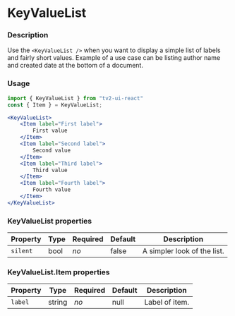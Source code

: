 # KeyValueList

### Description
Use the `<KeyValueList />` when you want to display a simple list of labels and fairly short values.
Example of a use case can be listing author name and created date at the bottom of a document.


### Usage
```javascript
import { KeyValueList } from "tv2-ui-react"
const { Item } = KeyValueList;
```

```jsx
<KeyValueList>
    <Item label="First label">
        First value
    </Item>
    <Item label="Second label">
        Second value
    </Item>
    <Item label="Third label">
        Third value
    </Item>
    <Item label="Fourth label">
        Fourth value
    </Item>
</KeyValueList>
```

### KeyValueList properties
| Property | Type | Required | Default | Description |
| --- | --- | --- | --- | --- |
| `silent` | bool | *no* | false | A simpler look of the list. |

### KeyValueList.Item properties
| Property | Type | Required | Default | Description |
| --- | --- | --- | --- | --- |
| `label` | string | *no* | null | Label of item. |
